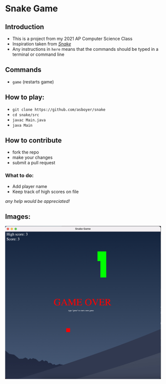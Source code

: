 # Snake Game

## Introduction
- This is a project from my 2021 AP Computer Science Class
- Inspiration taken from [*Snake*](https://www.google.com/fbx?fbx=snake_arcade)
- Any instructions in `here` means that the commands should be typed in a terminal or command line

## Commands
- `game` (restarts game)

## How to play:
- `git clone https://github.com/asboyer/snake`
- `cd snake/src`
- `javac Main.java`
- `java Main`

## How to contribute
- fork the repo
- make your changes
- submit a pull request

### What to do:
- Add player name
- Keep track of high scores on file

*any help would be appreciated!*

## Images:
<img src="https://github.com/asboyer/snake/blob/master/images/game.png"/>

